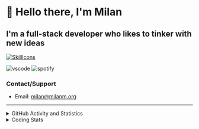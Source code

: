 # 👋 Hello there, I'm Milan
## I'm a full-stack developer who likes to tinker with new ideas
[![SkillIcons](https://skillicons.dev/icons?i=js,ts,nextjs,tailwind,html,go,bash,git,nginx,prisma,kubernetes,docker,linux)](https://skillicons.dev)

![vscode](https://nocache.advaith.workers.dev?url=https://img.shields.io/endpoint?url=https://dev.discordprofiles.me/api/badge/vscode/423203831971708958)
![spotify](https://nocache.advaith.workers.dev?url=https://img.shields.io/endpoint?url=https://dev.discordprofiles.me/api/badge/spotify/423203831971708958)

### Contact/Support

- Email: [milan@milanm.org](mailto:milan@milanm.org)
 
---
 
<details>
  <summary>GitHub Activity and Statistics</summary>
  <img src="/github-metrics.svg" />
</details>
<details>
  <summary>Coding Stats</summary>
  <!--START_SECTION:waka-->

```txt
TypeScript   2 hrs 13 mins   ████████████▓░░░░░░░░░░░░   51.15 %
JSON         1 hr 3 mins     ██████░░░░░░░░░░░░░░░░░░░   24.31 %
Markdown     24 mins         ██▒░░░░░░░░░░░░░░░░░░░░░░   09.45 %
JavaScript   24 mins         ██▒░░░░░░░░░░░░░░░░░░░░░░   09.40 %
TSConfig     14 mins         █▒░░░░░░░░░░░░░░░░░░░░░░░   05.46 %
```

<!--END_SECTION:waka-->
</details>

